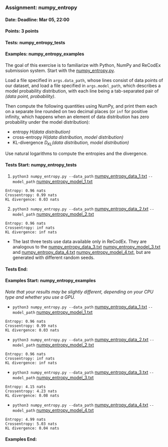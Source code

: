 ### Assignment: numpy_entropy
#### Date: Deadline: Mar 05, 22:00
#### Points: 3 points
#### Tests: numpy_entropy_tests
#### Examples: numpy_entropy_examples

The goal of this exercise is to familiarize with Python, NumPy and ReCodEx
submission system. Start with the
[numpy_entropy.py](https://github.com/ufal/npfl138/tree/past-2324/labs/01/numpy_entropy.py).

Load a file specified in `args.data_path`, whose lines consist of data points of our
dataset, and load a file specified in `args.model_path`, which describes a model probability distribution,
with each line being a tab-separated pair of _(data point, probability)_.

Then compute the following quantities using NumPy, and print them each on
a separate line rounded on two decimal places (or `inf` for positive infinity,
which happens when an element of data distribution has zero probability
under the model distribution):
- entropy _H(data distribution)_
- cross-entropy _H(data distribution, model distribution)_
- KL-divergence _D<sub>KL</sub>(data distribution, model distribution)_

Use natural logarithms to compute the entropies and the divergence.

#### Tests Start: numpy_entropy_tests

1. `python3 numpy_entropy.py --data_path` [numpy_entropy_data_1.txt](https://github.com/ufal/npfl138/tree/past-2324/labs/01/numpy_entropy_data_1.txt) `--model_path` [numpy_entropy_model_1.txt](https://github.com/ufal/npfl138/tree/past-2324/labs/01/numpy_entropy_model_1.txt)
```
Entropy: 0.96 nats
Crossentropy: 0.99 nats
KL divergence: 0.03 nats
```

2. `python3 numpy_entropy.py --data_path` [numpy_entropy_data_2.txt](https://github.com/ufal/npfl138/tree/past-2324/labs/01/numpy_entropy_data_2.txt) `--model_path` [numpy_entropy_model_2.txt](https://github.com/ufal/npfl138/tree/past-2324/labs/01/numpy_entropy_model_2.txt)
```
Entropy: 0.96 nats
Crossentropy: inf nats
KL divergence: inf nats
```

- The last three tests use data available only in ReCodEx. They are analogous
  to the [numpy_entropy_data_3.txt](https://github.com/ufal/npfl138/tree/past-2324/labs/01/numpy_entropy_data_3.txt)
  [numpy_entropy_model_3.txt](https://github.com/ufal/npfl138/tree/past-2324/labs/01/numpy_entropy_model_3.txt)
  and [numpy_entropy_data_4.txt](https://github.com/ufal/npfl138/tree/past-2324/labs/01/numpy_entropy_data_4.txt)
  [numpy_entropy_model_4.txt](https://github.com/ufal/npfl138/tree/past-2324/labs/01/numpy_entropy_model_4.txt),
  but are generated with different random seeds.
#### Tests End:
#### Examples Start: numpy_entropy_examples
_Note that your results may be slightly different, depending on your CPU type and whether you use a GPU._

- `python3 numpy_entropy.py --data_path` [numpy_entropy_data_1.txt](https://github.com/ufal/npfl138/tree/past-2324/labs/01/numpy_entropy_data_1.txt) `--model_path` [numpy_entropy_model_1.txt](https://github.com/ufal/npfl138/tree/past-2324/labs/01/numpy_entropy_model_1.txt)
```
Entropy: 0.96 nats
Crossentropy: 0.99 nats
KL divergence: 0.03 nats
```

- `python3 numpy_entropy.py --data_path` [numpy_entropy_data_2.txt](https://github.com/ufal/npfl138/tree/past-2324/labs/01/numpy_entropy_data_2.txt) `--model_path` [numpy_entropy_model_2.txt](https://github.com/ufal/npfl138/tree/past-2324/labs/01/numpy_entropy_model_2.txt)
```
Entropy: 0.96 nats
Crossentropy: inf nats
KL divergence: inf nats
```

- `python3 numpy_entropy.py --data_path` [numpy_entropy_data_3.txt](https://github.com/ufal/npfl138/tree/past-2324/labs/01/numpy_entropy_data_3.txt) `--model_path` [numpy_entropy_model_3.txt](https://github.com/ufal/npfl138/tree/past-2324/labs/01/numpy_entropy_model_3.txt)
```
Entropy: 4.15 nats
Crossentropy: 4.23 nats
KL divergence: 0.08 nats
```

- `python3 numpy_entropy.py --data_path` [numpy_entropy_data_4.txt](https://github.com/ufal/npfl138/tree/past-2324/labs/01/numpy_entropy_data_4.txt) `--model_path` [numpy_entropy_model_4.txt](https://github.com/ufal/npfl138/tree/past-2324/labs/01/numpy_entropy_model_4.txt)
```
Entropy: 4.99 nats
Crossentropy: 5.03 nats
KL divergence: 0.04 nats
```
#### Examples End:

